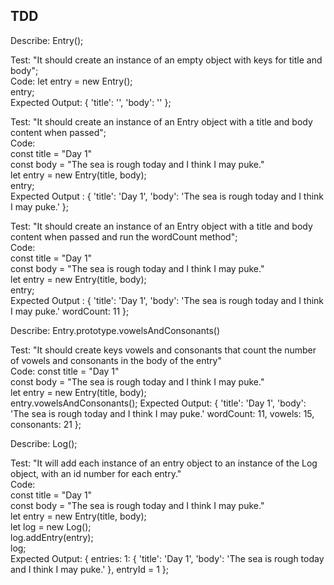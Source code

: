 ## TDD

Describe: Entry();

Test: "It should create an instance of an empty object with keys for title and body";  
Code: 
let entry = new Entry();  
entry;  
Expected Output: { 'title': '', 'body': '' };

Test: "It should create an instance of an Entry object with a title and body content when passed";  
Code:  
const title = "Day 1"  
const body = "The sea is rough today and I think I may puke."  
let entry = new Entry(title, body);  
entry;  
Expected Output : { 'title': 'Day 1', 'body': 'The sea is rough today and I think I may puke.' };

Test: "It should create an instance of an Entry object with a title and body content when passed and run the wordCount method";  
Code:  
const title = "Day 1"  
const body = "The sea is rough today and I think I may puke."  
let entry = new Entry(title, body);  
entry;  
Expected Output : { 'title': 'Day 1', 'body': 'The sea is rough today and I think I may puke.' wordCount: 11 };

Describe: Entry.prototype.vowelsAndConsonants() 

Test: "It should create keys vowels and consonants that count the number of vowels and consonants in the body of the entry"  
Code: 
const title = "Day 1"  
const body = "The sea is rough today and I think I may puke."  
let entry = new Entry(title, body);  
entry.vowelsAndConsonants();
Expected Output: { 'title': 'Day 1', 'body': 'The sea is rough today and I think I may puke.' wordCount: 11, vowels: 15, consonants: 21 };

Describe: Log();

Test: "It will add each instance of an entry object to an instance of the Log object, with an id number for each entry."  
Code:  
const title = "Day 1"  
const body = "The sea is rough today and I think I may puke."  
let entry = new Entry(title, body);  
let log = new Log();  
log.addEntry(entry);  
log;  
Expected Output: { entries: 1: { 'title': 'Day 1', 'body': 'The sea is rough today and I think I may puke.' }, entryId = 1 };


